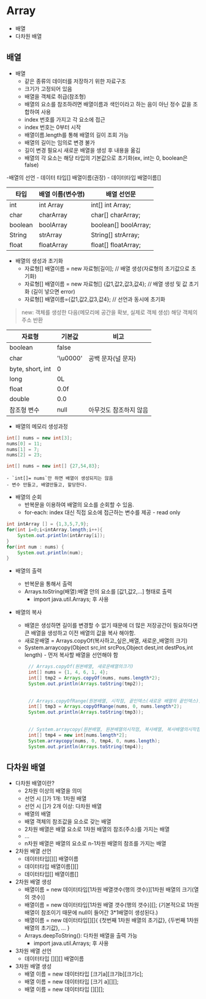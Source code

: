 # Array
- 배열
- 다차원 배열

## 배열
- 배열
    - 같은 종류의 데이터를 저장하기 위한 자료구조
    - 크기가 고정되어 있음
    - 배열을 객체로 취급(참조형)
    - 배열의 요소를 참조하려면 배열이름과 색인이라고 하는 음이 아닌 정수 값을 조합하여 사용
    - index 번호를 가지고 각 요소에 접근
    - index 번호는 0부터 시작
    - 배열이름.length를 통해 배열의 길이 조회 가능
    - 배열의 길이는 임의로 변경 불가
    - 길이 변경 필요시 새로운 배열을 생성 후 내용을 옮김
    - 배열의 각 요소는 해당 타입의 기본값으로 초기화(ex, int는 0, boolean은 false)

-배열의 선언
    - 데이터 타입[] 배열이름(권장)
    - 데이터타입 배열이름[]

| 타입 | 배열 이름(변수명) | 배열 선언문 |
| --- | --- | --- |
| int | int Array| int[] int Array; |
| char | charArray| char[] charArray; |
| boolean | boolArray | boolean[] boolArray; |
| String | strArray | String[] strArray; |
| float | floatArray | float[] floatArray; |

- 배열의 생성과 초기화
    - 자료형[] 배열이름 = new 자료형[길이];              // 배열 생성(자료형의 초기값으로 초기화)
    - 자료형[] 배열이름 = new 자료형[] {값1,값2,값3,값4}; // 배열 생성 및 값 초기화 (길이 넣으면 error)
    - 자료형[] 배열이름={값1,값2,값3,값4};                // 선언과 동시에 초기화
> new: 객체를 생성한 다음(메모리에 공간을 확보, 실제로 객체 생성) 해당 객체의 주소 반환

| 자료형 | 기본값 | 비고 |
| --- | --- | --- |
| boolean | false |  |
| char | '\u0000' | 공백 문자(널 문자) |
| byte, short, int | 0 |  |
| long | 0L |  |
| float | 0.0f |  |
| double | 0.0 |  |
| 참조형 변수 | null | 아무것도 참조하지 않음 |

- 배열의 메모리 생성과정
``` java
int[] nums = new int[3];
nums[0] = 11;
nums[1] = 7;
nums[2] = 23;

int[] nums = new int[] {27,54,83};
```
    
    - `int[]= nums`만 하면 배열이 생성되지는 않음
    - 변수 만들고, 배열만들고, 할당한다.

- 배열의 순회
    - 반복문을 이용하여 배열의 요소를 순회할 수 있음.
    - for-each: index 대신 직접 요소에 접근하는 변수를 제공 - read only
``` java
int intArray [] = {1,3,5,7,9};
for(int i=0;i<intArray.length;i++){
    System.out.println(intArray[i]);
}
for(int num : nums) {
	System.out.println(num);
}
```
- 배열의 출력
    - 반복문을 통해서 출력
    - Arrays.toString(배열):배열 안의 요소를 [값1,값2,...] 형태로 출력
        - import java.util.Arrays; 후 사용

- 배열의 복사
    - 배열은 생성하면 길이를 변경할 수 없기 때문에 더 많은 저장공간이 필요하다면 큰 배열을 생성하고 이전 배열의 값을 복사 해야함.
    - 새로운배열 = Arrays.copyOf(복사하고_싶은_배열, 새로운_배열의 크기)
    - System.arraycopy(Object src,int srcPos,Object dest,int destPos,int length) - 먼저 복사할 배열을 선언해야 함

``` java
		// Arrays.copyOf(원본배열, 새로운배열의크기)
        int[] nums = {1, 4, 6, 1, 4};
		int[] tmp2 = Arrays.copyOf(nums, nums.length*2);
		System.out.println(Arrays.toString(tmp2));
		
		
		// Arrays.copyOfRange(원본배열, 시작점, 끝인덱스(새로운 배열의 끝인덱스)) (새로운 배열의 크기= 끝인덱스-시작점이 됨)
		int[] tmp3 = Arrays.copyOfRange(nums, 0, nums.length*2);
		System.out.println(Arrays.toString(tmp3));
		
		
		// System.arraycopy(원본배열, 원본배열의시작점, 복사배열, 복사배열의시작점, 복사할길이(갯수))
		int[] tmp4 = new int[nums.length*2];
		System.arraycopy(nums, 0, tmp4, 0, nums.length);
		System.out.println(Arrays.toString(tmp4));
```

## 다차원 배열
- 다차원 배열이란?
    - 2차원 이상의 배열을 의미
    - 선언 시 []가 1개: 1차원 배열
    - 선언 시 []가 2개 이상: 다차원 배열
    - 배열의 배열
    - 배열 객체의 참조값을 요소로 갖는 배열
    - 2차원 배열은 배열 요소로 1차원 배열의 참조(주소)를 가지는 배열
    - ...
    - n차원 배열은 배열의 요소로 n-1차원 배열의 참조를 가지는 배열
- 2차원 배열 선언
    - 데이터타입[][] 배열이름
    - 데이터타입 배열이름[][]
    - 데이터타입[] 배열이름[]
- 2차원 배열 생성
    - 배열이름 = new 데이터타입[1차원 배열갯수(행의 갯수)][1차원 배열의 크기(열의 갯수)]
    - 배열이름 = new 데이터타입[1차원 배열 갯수(행의 갯수)][]; (기본적으로 1차원 배열이 참조이기 때문에 null이 들어간 3*1배열이 생성된다.) 
    - 배열이름 = new 데이터타입[][]{
        {첫번째 1차원 배열의 초기값},
        {두번째 1차원 배열의 초기값},
        ...
    }
    - Arrays.deepToString(): 다차원 배열을 출력 가능
        - import java.util.Arrays; 후 사용
- 3차원 배열 선언
    - 데이터타입 [][][] 배열이름
- 3차원 배열 생성
    - 배열 이름 = new 데이터타입 [크기a][크기b][크기c];
    - 배열 이름 = new 데이터타입 [크기 a][][];
    - 배열 이름 = new 데이터타입 [][][];